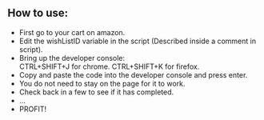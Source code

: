## How to use:
* First go to your cart on amazon.
* Edit the wishListID variable in the script (Described inside a comment in script).
* Bring up the developer console:    
    CTRL+SHIFT+J for chrome.
    CTRL+SHIFT+K for firefox.
* Copy and paste the code into the developer console and press enter.
* You do not need to stay on the page for it to work.
* Check back in a few to see if it has completed.
* ...
* PROFIT!